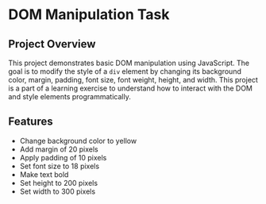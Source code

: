 # DOM Manipulation Task

## Project Overview

This project demonstrates basic DOM manipulation using JavaScript. The goal is to modify the style of a `div` element by changing its background color, margin, padding, font size, font weight, height, and width. This project is a part of a learning exercise to understand how to interact with the DOM and style elements programmatically.

## Features

- Change background color to yellow
- Add margin of 20 pixels
- Apply padding of 10 pixels
- Set font size to 18 pixels
- Make text bold
- Set height to 200 pixels
- Set width to 300 pixels

